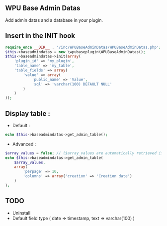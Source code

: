 WPU Base Admin Datas
---

Add admin datas and a database in your plugin.

## Insert in the INIT hook

```php
require_once __DIR__ . '/inc/WPUBaseAdminDatas/WPUBaseAdminDatas.php';
$this->baseadmindatas = new \wpubaseplugin\WPUBaseAdminDatas();
$this->baseadmindatas->init(array(
    'plugin_id' => 'my_plugin',
    'table_name' => 'my_table',
    'table_fields' => array(
        'value' => array(
            'public_name' => 'Value',
            'sql' => 'varchar(100) DEFAULT NULL'
        )
    )
));
```

## Display table :

- Default :

```php
echo $this->baseadmindatas->get_admin_table();
```

- Advanced :

```php
$array_values = false; // ($array_values are automatically retrieved if not a valid array)
echo $this->baseadmindatas->get_admin_table(
    $array_values,
    array(
        'perpage' => 10,
        'columns' => array('creation' => 'Creation date')
    )
);
```

## TODO

* Uninstall
*  Default field type ( date => timestamp, text => varchar(100) )

